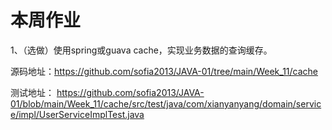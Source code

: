 # 本周作业

1、（选做）使用spring或guava cache，实现业务数据的查询缓存。

源码地址：https://github.com/sofia2013/JAVA-01/tree/main/Week_11/cache

测试地址： https://github.com/sofia2013/JAVA-01/blob/main/Week_11/cache/src/test/java/com/xianyanyang/domain/service/impl/UserServiceImplTest.java 